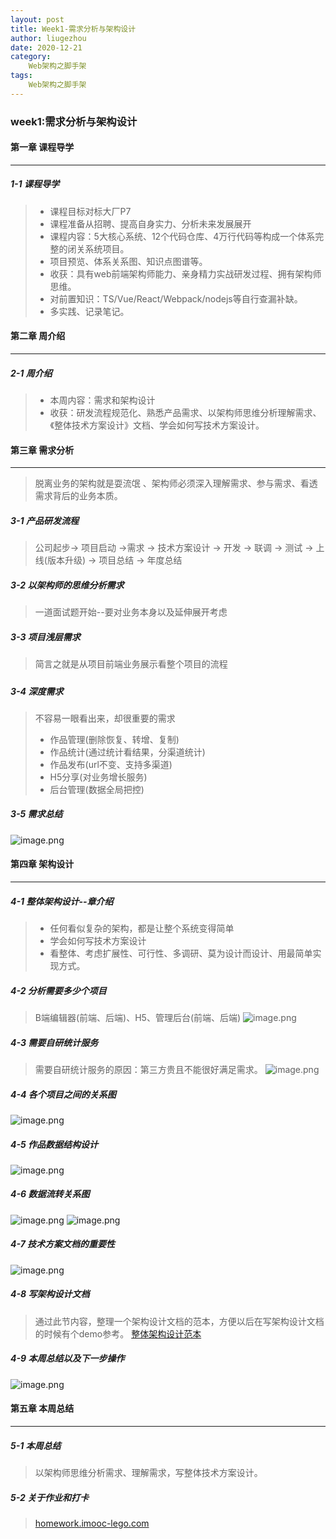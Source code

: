 ```yaml
---
layout: post
title: Week1-需求分析与架构设计
author: liugezhou
date: 2020-12-21
category: 
    Web架构之脚手架
tags:
    Web架构之脚手架
---
```

### week1:需求分析与架构设计

#### 第一章 课程导学

---

##### 1-1 课程导学

> - 课程目标对标大厂P7
> - 课程准备从招聘、提高自身实力、分析未来发展展开
> - 课程内容：5大核心系统、12个代码仓库、4万行代码等构成一个体系完整的闭关系统项目。
> - 项目预览、体系关系图、知识点图谱等。
> - 收获：具有web前端架构师能力、亲身精力实战研发过程、拥有架构师思维。
> - 对前置知识：TS/Vue/React/Webpack/nodejs等自行查漏补缺。
> - 多实践、记录笔记。


#### 第二章 周介绍

---

##### 2-1 周介绍

> - 本周内容：需求和架构设计
> - 收获：研发流程规范化、熟悉产品需求、以架构师思维分析理解需求、《整体技术方案设计》文档、学会如何写技术方案设计。


#### 第三章 需求分析

---

> 脱离业务的架构就是耍流氓 、架构师必须深入理解需求、参与需求、看透需求背后的业务本质。


##### 3-1 产品研发流程

> 公司起步-> 项目启动 ->需求 -> 技术方案设计 -> 开发 -> 联调 -> 测试 -> 上线(版本升级) -> 项目总结 -> 年度总结


##### 3-2 以架构师的思维分析需求

> 一道面试题开始--要对业务本身以及延伸展开考虑


##### 3-3 项目浅层需求

> 简言之就是从项目前端业务展示看整个项目的流程

##### 
##### 3-4 深度需求

> 不容易一眼看出来，却很重要的需求
> - 作品管理(删除恢复、转增、复制)
> - 作品统计(通过统计看结果，分渠道统计)
> - 作品发布(url不变、支持多渠道)
> - H5分享(对业务增长服务)
> - 后台管理(数据全局把控)


##### 3-5 需求总结
![image.png](https://cdn.nlark.com/yuque/0/2021/png/358819/1611107891584-9ad7cb88-e1ca-44e6-8b13-9ec7bcb056e3.png#align=left&display=inline&height=490&margin=%5Bobject%20Object%5D&name=image.png&originHeight=980&originWidth=1474&size=291129&status=done&style=none&width=737)

#### 第四章 架构设计

---

##### 4-1 整体架构设计--章介绍

> - 任何看似复杂的架构，都是让整个系统变得简单
> - 学会如何写技术方案设计
> - 看整体、考虑扩展性、可行性、多调研、莫为设计而设计、用最简单实现方式。


##### 4-2 分析需要多少个项目

> B端编辑器(前端、后端)、H5、管理后台(前端、后端)
> ![image.png](https://cdn.nlark.com/yuque/0/2021/png/358819/1611109401048-36d88b06-e12a-4593-919f-9b09e8918036.png#align=left&display=inline&height=504&margin=%5Bobject%20Object%5D&name=image.png&originHeight=1008&originWidth=2498&size=846837&status=done&style=none&width=1249)


##### 4-3 需要自研统计服务

> 需要自研统计服务的原因：第三方贵且不能很好满足需求。
> ![image.png](https://cdn.nlark.com/yuque/0/2021/png/358819/1611109127676-121109ff-7320-4e44-9091-c4adf26e8b43.png#align=left&display=inline&height=807&margin=%5Bobject%20Object%5D&name=image.png&originHeight=1614&originWidth=3192&size=1638978&status=done&style=none&width=1596)


##### 4-4 各个项目之间的关系图
![image.png](https://cdn.nlark.com/yuque/0/2021/png/358819/1611109490984-9356c610-ac8e-419d-9783-7962c50a1abc.png#align=left&display=inline&height=450&margin=%5Bobject%20Object%5D&name=image.png&originHeight=900&originWidth=1518&size=532197&status=done&style=none&width=759)

##### 4-5 作品数据结构设计
![image.png](https://cdn.nlark.com/yuque/0/2021/png/358819/1611110762637-d0746925-b374-40ad-a96e-dc72dfc102c8.png#align=left&display=inline&height=177&margin=%5Bobject%20Object%5D&name=image.png&originHeight=354&originWidth=1436&size=66758&status=done&style=none&width=718)

##### 4-6 数据流转关系图
![image.png](https://cdn.nlark.com/yuque/0/2021/png/358819/1611110798922-dae08982-b324-4eed-9532-f2bced6bef01.png#align=left&display=inline&height=921&margin=%5Bobject%20Object%5D&name=image.png&originHeight=1842&originWidth=1524&size=219286&status=done&style=none&width=762)
![image.png](https://cdn.nlark.com/yuque/0/2021/png/358819/1611110940620-b88500a2-b27b-4a80-a0c8-b9e3b738dec8.png#align=left&display=inline&height=529&margin=%5Bobject%20Object%5D&name=image.png&originHeight=1058&originWidth=1554&size=105617&status=done&style=none&width=777)

##### 4-7 技术方案文档的重要性
![image.png](https://cdn.nlark.com/yuque/0/2021/png/358819/1611111650292-8e1fbf19-0323-43a2-8408-c197e18016eb.png#align=left&display=inline&height=506&margin=%5Bobject%20Object%5D&name=image.png&originHeight=1012&originWidth=1566&size=135823&status=done&style=none&width=783)

##### 4-8 写架构设计文档

> 通过此节内容，整理一个架构设计文档的范本，方便以后在写架构设计文档的时候有个demo参考。
> [整体架构设计范本](https://www.yuque.com/liugezhou/jiagou/qs4mtc)


##### 4-9 本周总结以及下一步操作

![image.png](https://cdn.nlark.com/yuque/0/2021/png/358819/1611113097236-d89fa8ed-74b1-42b9-907f-b97b22061aac.png#align=left&display=inline&height=479&margin=%5Bobject%20Object%5D&name=image.png&originHeight=958&originWidth=1560&size=121338&status=done&style=none&width=780)
#### 第五章 本周总结

---

##### 5-1 本周总结

> 以架构师思维分析需求、理解需求，写整体技术方案设计。


##### 5-2 关于作业和打卡

> [homework.imooc-lego.com](homework.imooc-lego.com)









